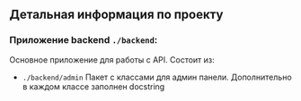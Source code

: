 ## Детальная информация по проекту

### Приложение backend `./backend`:

Основное приложение для работы с API. Состоит из:

- `./backend/admin` Пакет с классами для админ панели. Дополнительно в каждом классе заполнен docstring 